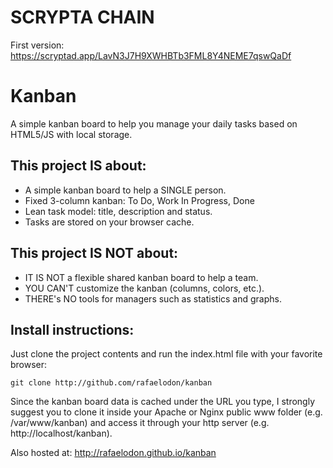 # SCRYPTA CHAIN

First version: https://scryptad.app/LavN3J7H9XWHBTb3FML8Y4NEME7qswQaDf


# Kanban

A simple kanban board to help you manage your daily tasks based on HTML5/JS with local storage.

## This project IS about:
* A simple kanban board to help a SINGLE person.
* Fixed 3-column kanban: To Do, Work In Progress, Done
* Lean task model: title, description and status.
* Tasks are stored on your browser cache.

## This project IS NOT about:
* IT IS NOT a flexible shared kanban board to help a team.
* YOU CAN'T customize the kanban (columns, colors, etc.).
* THERE's NO tools for managers such as statistics and graphs.

## Install instructions:

Just clone the project contents and run the index.html file with your favorite browser:

````
git clone http://github.com/rafaelodon/kanban
````

Since the kanban board data is cached under the URL you type, I strongly suggest you to clone it inside your Apache or Nginx public www folder (e.g. /var/www/kanban) and access it through your http server (e.g. http://localhost/kanban).

Also hosted at: http://rafaelodon.github.io/kanban



